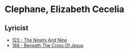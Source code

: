 # Clephane, Elizabeth Cecelia

## Lyricist

- [123 - The Ninety And Nine](/hymns/123.md)
- [168 - Beneath The Cross Of Jesus](/hymns/168.md)


